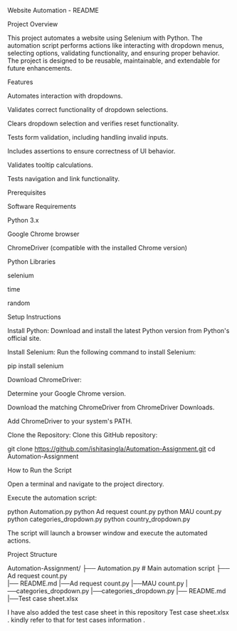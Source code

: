  Website Automation - README

Project Overview

This project automates a website using Selenium with Python. The automation script performs actions like interacting with dropdown menus, selecting options, validating functionality, and ensuring proper behavior. The project is designed to be reusable, maintainable, and extendable for future enhancements.

Features

Automates interaction with dropdowns.

Validates correct functionality of dropdown selections.

Clears dropdown selection and verifies reset functionality.

Tests form validation, including handling invalid inputs.

Includes assertions to ensure correctness of UI behavior.

Validates tooltip calculations.

Tests navigation and link functionality.

Prerequisites

Software Requirements

Python 3.x

Google Chrome browser

ChromeDriver (compatible with the installed Chrome version)

Python Libraries

selenium

time

random

Setup Instructions

Install Python:
Download and install the latest Python version from Python's official site.

Install Selenium:
Run the following command to install Selenium:

pip install selenium

Download ChromeDriver:

Determine your Google Chrome version.

Download the matching ChromeDriver from ChromeDriver Downloads.

Add ChromeDriver to your system's PATH.

Clone the Repository:
Clone this GitHub repository:

git clone https://github.com/ishitasingla/Automation-Assignment.git
cd Automation-Assignment

How to Run the Script

Open a terminal and navigate to the project directory.

Execute the automation script:

python Automation.py
python Ad request count.py
python MAU count.py
python categories_dropdown.py
python country_dropdown.py

The script will launch a browser window and execute the automated actions.

Project Structure

Automation-Assignment/
├── Automation.py   # Main automation script
├── Ad request count.py      
|── README.md
|──Ad request count.py
|──MAU count.py
|──categories_dropdown.py
|──categories_dropdown.py
|── README.md           
|──Test case sheet.xlsx

I have also added the test case sheet in this repository Test case sheet.xlsx .
kindly refer to that for test cases information .
